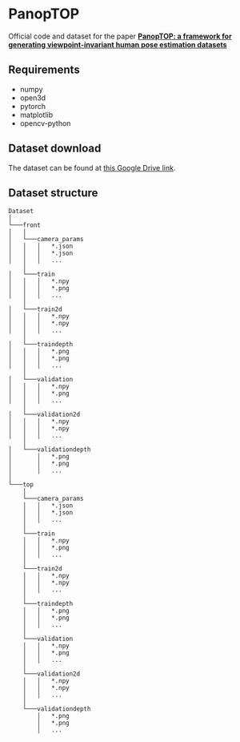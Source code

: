 # PanopTOP
Official code and dataset for the paper [**PanopTOP: a framework for generating viewpoint-invariant human pose
estimation datasets**](https://openaccess.thecvf.com/content/ICCV2021W/DSC/papers/Garau_PanopTOP_A_Framework_for_Generating_Viewpoint-Invariant_Human_Pose_Estimation_Datasets_ICCVW_2021_paper.pdf)

## Requirements
- numpy
- open3d
- pytorch
- matplotlib
- opencv-python

## Dataset download
The dataset can be found at [this Google Drive link](https://drive.google.com/file/d/1725yyYnqmcurE-iT2wH7eorVatWn9PYR/view?usp=sharing).

## Dataset structure
```
Dataset   
│
└───front
│   │
│   └───camera_params
│   │   │   *.json
│   │   │   *.json
│   │   │   ...
    │
│   └───train
│   │   │   *.npy
│   │   │   *.png
│   │   │   ...
    │
│   └───train2d
│   │   │   *.npy
│   │   │   *.npy
│   │   │   ...
    │
│   └───traindepth
│   │   │   *.png
│   │   │   *.png
│   │   │   ...
    │
│   └───validation
│   │   │   *.npy
│   │   │   *.png
│   │   │   ...
    │
│   └───validation2d
│   │   │   *.npy
│   │   │   *.npy
│   │   │   ...
    │
│   └───validationdepth
│       │   *.png
│       │   *.png
│       │   ...
│   
└───top
    │
    └───camera_params
    │   │   *.json
    │   │   *.json
    │   │   ...
    │
    └───train
    │   │   *.npy
    │   │   *.png
    │   │   ...
    │
    └───train2d
    │   │   *.npy
    │   │   *.npy
    │   │   ...
    │
    └───traindepth
    │   │   *.png
    │   │   *.png
    │   │   ...
    │
    └───validation
    │   │   *.npy
    │   │   *.png
    │   │   ...
    │
    └───validation2d
    │   │   *.npy
    │   │   *.npy
    │   │   ...
    │
    └───validationdepth
        │   *.png
        │   *.png
        │   ...
```
